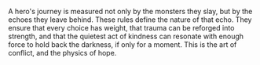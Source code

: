 A hero's journey is measured not only by the monsters they slay, but by the echoes they leave behind. These rules define the nature of that echo. They ensure that every choice has weight, that trauma can be reforged into strength, and that the quietest act of kindness can resonate with enough force to hold back the darkness, if only for a moment. This is the art of conflict, and the physics of hope.